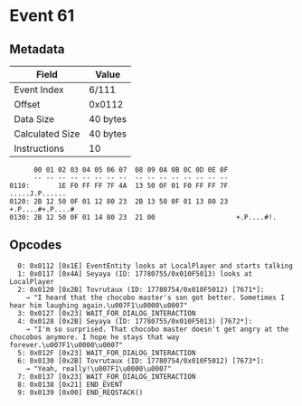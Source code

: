 # Event 61

## Metadata

| Field           | Value    |
|-----------------|----------|
| Event Index     | 6/111    |
| Offset          | 0x0112   |
| Data Size       | 40 bytes |
| Calculated Size | 40 bytes |
| Instructions    | 10       |

```
      00 01 02 03 04 05 06 07  08 09 0A 0B 0C 0D 0E 0F
      -- -- -- -- -- -- -- --  -- -- -- -- -- -- -- --
0110:       1E F0 FF FF 7F 4A  13 50 0F 01 F0 FF FF 7F    .....J.P......
0120: 2B 12 50 0F 01 12 80 23  2B 13 50 0F 01 13 80 23  +.P....#+.P....#
0130: 2B 12 50 0F 01 14 80 23  21 00                    +.P....#!.      
```

## Opcodes

```
  0: 0x0112 [0x1E] EventEntity looks at LocalPlayer and starts talking
  1: 0x0117 [0x4A] Seyaya (ID: 17780755/0x010F5013) looks at LocalPlayer
  2: 0x0120 [0x2B] Tovrutaux (ID: 17780754/0x010F5012) [7671*]:
    → "I heard that the chocobo master's son got better. Sometimes I hear him laughing again.\u007F1\u0000\u0007"
  3: 0x0127 [0x23] WAIT_FOR_DIALOG_INTERACTION
  4: 0x0128 [0x2B] Seyaya (ID: 17780755/0x010F5013) [7672*]:
    → "I'm so surprised. That chocobo master doesn't get angry at the chocobos anymore. I hope he stays that way forever.\u007F1\u0000\u0007"
  5: 0x012F [0x23] WAIT_FOR_DIALOG_INTERACTION
  6: 0x0130 [0x2B] Tovrutaux (ID: 17780754/0x010F5012) [7673*]:
    → "Yeah, really!\u007F1\u0000\u0007"
  7: 0x0137 [0x23] WAIT_FOR_DIALOG_INTERACTION
  8: 0x0138 [0x21] END_EVENT
  9: 0x0139 [0x00] END_REQSTACK()
```
